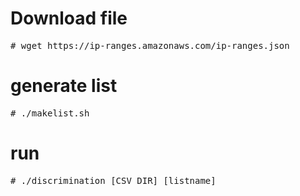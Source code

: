 # Download file

<pre>
# wget https://ip-ranges.amazonaws.com/ip-ranges.json
</pre>

# generate list

<pre>
# ./makelist.sh
</pre>

# run

<pre>
# ./discrimination [CSV DIR] [listname]
</pre>
